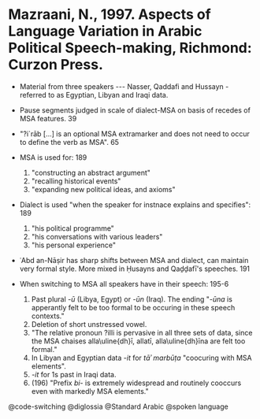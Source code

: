 # Mazraani, N., 1997. Aspects of Language Variation in Arabic Political Speech-making, Richmond: Curzon Press.

- Material from three speakers --- Nasser, Qaddafi and Hussayn - referred to as Egyptian, Libyan and Iraqi data.
 
- Pause segments judged in scale of dialect-MSA on basis of recedes of MSA features. 39

- "?i`rāb [...] is an optional MSA extramarker and does not need to occur to define the verb as MSA". 65

- MSA is used for: 189
    1. "constructing an abstract argument"
    2. "recalling historical events"
    3. "expanding new political ideas, and axioms"
- Dialect is used "when the speaker for instnace explains and specifies": 189
    1. "his political programme"
    2. "his conversations with various leaders"
    3. "his personal experience"

- ʿAbd an-Nāṣir has sharp shifts between MSA and dialect, can maintain very formal style. More mixed in Ḥusayns and Qaḏḏafī's speeches. 191

- When switching to MSA all speakers have in their speech: 195-6
    1. Past plural *-ū* (Libya, Egypt) or *-ūn* (Iraq). The ending "*-ūna* is apperantly felt to be too formal to be occuring in these speech contexts." 
    2. Deletion of short unstressed vowel.
    3. "The relative pronoun ?illi is pervasive in all three sets of data, since the MSA chaises alla\uline{dh}ī, allatī, alla\uline{dh}īna are felt too formal."
    4. In Libyan and Egyptian data *-it* for *tāʾ marbūṭa* "coocuring with MSA elements".
    5. *-it* for 1s past in Iraqi data.
    6. (196) "Prefix *bi-* is extremely widespread and routinely cooccurs even with markedly MSA elements."

@code-switching
@diglossia
@Standard Arabic
@spoken language
